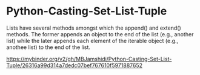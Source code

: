 # Python-Casting-Set-List-Tuple
Lists have several methods amongst which the append() and extend() methods. The former appends an object to the end of the list (e.g., another list) while the later appends each element of the iterable object (e.g., anothee list) to the end of the list.


https://mybinder.org/v2/gh/MBJamshidi/Python-Casting-Set-List-Tuple/26316a99d314a7dedc07bef767610f5971887652
